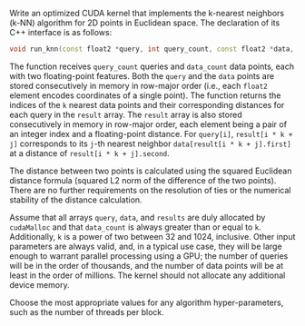 Write an optimized CUDA kernel that implements the k-nearest neighbors (k-NN) algorithm for 2D points in Euclidean space. The declaration of its C++ interface is as follows:

```cpp
void run_knn(const float2 *query, int query_count, const float2 *data, int data_count, std::pair<int, float> *result, int k);
```

The function receives `query_count` queries and `data_count` data points, each with two floating-point features. Both the `query` and the `data` points are stored consecutively in memory in row-major order (i.e., each `float2` element encodes coordinates of a single point). The function returns the indices of the `k` nearest data points and their corresponding distances for each query in the `result` array. The `result` array is also stored consecutively in memory in row-major order, each element being a pair of an integer index and a floating-point distance. For `query[i]`, `result[i * k + j]` corresponds to its `j`-th nearest neighbor `data[result[i * k + j].first]` at a distance of `result[i * k + j].second`.

The distance between two points is calculated using the squared Euclidean distance formula (squared L2 norm of the difference of the two points). There are no further requirements on the resolution of ties or the numerical stability of the distance calculation.

Assume that all arrays `query`, `data`, and `results` are duly allocated by `cudaMalloc` and that `data_count` is always greater than or equal to `k`. Additionally, `k` is a power of two between 32 and 1024, inclusive. Other input parameters are always valid, and, in a typical use case, they will be large enough to warrant parallel processing using a GPU; the number of queries will be in the order of thousands, and the number of data points will be at least in the order of millions. The kernel should not allocate any additional device memory.

Choose the most appropriate values for any algorithm hyper-parameters, such as the number of threads per block.
